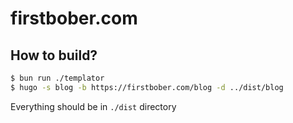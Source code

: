 # firstbober.com

## How to build?

```sh
$ bun run ./templator
$ hugo -s blog -b https://firstbober.com/blog -d ../dist/blog
```

Everything should be in `./dist` directory